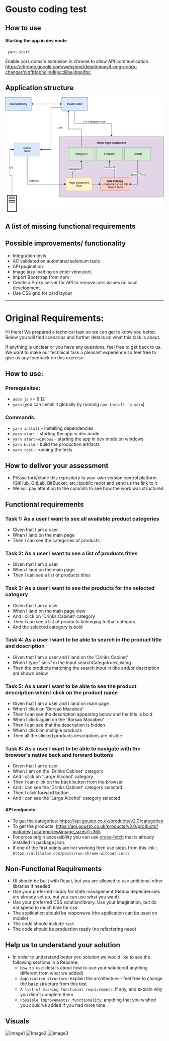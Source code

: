 # Gousto coding test

## How to use
#### Starting the app in dev mode
```
 yarn start
```

Enable cors domain extension in chrome to allow API communication.
https://chrome.google.com/webstore/detail/moesif-orign-cors-changer/digfbfaphojjndkpccljibejjbppifbc


## Application structure
![Front End Architecture](./guosto_test_fe_atch.jpg)

## A list of missing functional requirements


## Possible improvements/ functionality
- Integration tests
- AC validated on automated selenium tests
- API pagination
- Image lazy loading on enter view port.
- Import Bootstrap from npm
- Create a Proxy server for API to remove cors issues on local development.
- Use CSS grid for card layout

---
# Original Requirements:
Hi there! We prepared a technical task so we can get to know you better. Below you will find scenarios and further details on what this task is about.

If anything is unclear or you have any questions, feel free to get back to us. We want to make our technical task a pleasant experience so feel free to give us any feedback on this exercise.

## How to use:

### Prerequisites:

* `node js` >= 8.12
* `yarn` (you can install it globally by running `npm install -g yarn`)

### Commands:

* `yarn install` - installing dependencies
* `yarn start` - starting the app in dev mode
* `yarn start-windows` - starting the app in dev mode on windows
* `yarn build` - build the production artifacts
* `yarn test` - running the tests

## How to deliver your assessment

* Please fork/clone this repository to your own version control platform (GitHub, GitLab, BitBucket, etc.)(public repo) and send us the link to it
* We will pay attention to the commits to see how the work was structured

## Functional requirements

### Task 1: As a user I want to see all available product categories

  * Given that I am a user
  * When I land on the main page
  * Then I can see the categories of products

### Task 2: As a user I want to see a list of products titles

  * Given that I am a user
  * When I land on the main page
  * Then I can see a list of products titles

### Task 3: As a user I want to see the products for the selected category

  * Given that I am a user
  * When I land on the main page view
  * And I click on 'Drinks Cabinet' category
  * Then I can see a list of products belonging to that category
  * And the selected category is bold

### Task 4: As a user I want to be able to search in the product title and description

  * Given that I am a user and I land on the 'Drinks Cabinet'
  * When I type ' serv' in the input searchCategotruesListing
  * Then the products matching the search input in title and/or description are shown below

### Task 5: As a user I want to be able to see the product description when I click on the product name

  * Given that I am a user and I land on main page
  * When I click on 'Borsao Macabeo'
  * Then I can see the description appearing below and the title is bold
  * When I click again on the 'Borsao Macabeo'
  * Then I can see that the description is hidden
  * When I click on multiple products
  * Then all the clicked products descriptions are visible

### Task 6: As a user I want to be able to navigate with the browser's native back and forward buttons

  * Given that I am a user
  * When I am on the 'Drinks Cabinet' category
  * And I click on 'Large Alcohol' category
  * Then I can click on the back button from the browser
  * And I can see the 'Drinks Cabinet' category selected
  * Then I click forward button
  * And I can see the 'Large Alcohol' category selected

#### API endpoints:

* To get the categories: https://api.gousto.co.uk/products/v2.0/categories
* To get the products: https://api.gousto.co.uk/products/v2.0/products?includes[]=categories&image_sizes[]=365
* For cross origin accessibility you can use [cross-fetch](https://www.npmjs.com/package/cross-fetch) that is already installed in package.json.
* If one of the first points are not working then use steps from this link :
`https://alfilatov.com/posts/run-chrome-without-cors/`

## Non-Functional Requirements

* UI should be built with React, but you are allowed to use additional other libraries if needed
* Use your preferred library for state management (Redux dependencies are already set up, but you can use what you want)
* Use your preferred CSS solution/library. Use your imagination, but do not spend to much time for css
* The application should be responsive (the application can be used on mobile)
* The code should include `test`
* The code should be production ready (no refactoring need)

## Help us to understand your solution

* In order to understand better you solution we would like to see the following sections in a Readme:
    * `How to use`: details about how to use your solution(if anything different from what we added)
    * `Application structure`: explain the architecture - feel free to change the base structure from this test
    * `A list of missing functional requirements`: if any, and explain why you didn't complete them
    * `Possible improvements/ functionality`: anything that you wished you could've added if you had more time

## Visuals

![Image1](./public/first.png)
![Image2](./public/second.png)
![Image3](./public/third.png)
